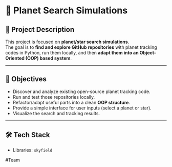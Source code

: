 # 🌌 Planet Search Simulations

## 📖 Project Description
This project is focused on **planet/star search simulations**.  
The goal is to **find and explore GitHub repositories** with planet tracking codes in Python, run them locally, and then **adapt them into an Object-Oriented (OOP) based system**.

---

## 🎯 Objectives
- Discover and analyze existing open-source planet tracking code.  
- Run and test those repositories locally.  
- Refactor/adapt useful parts into a clean **OOP structure**.  
- Provide a simple interface for user inputs (select a planet or star).  
- Visualize the search and tracking results.  

---

## 🛠️ Tech Stack  
- Libraries: `skyfield`

#Team

